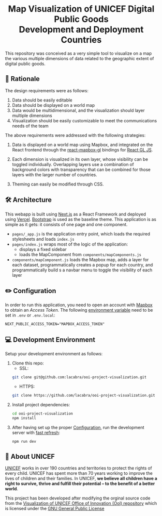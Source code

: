 <h1 align="center">Map Visualization of UNICEF Digital Public Goods <br/> Development and Deployment Countries</h1>

This repository was conceived as a very simple tool to visualize on a map the various multiple dimensions of data related to the geographic extent of digital public goods. 

## 🤔 Rationale

The design requirements were as follows:

1. Data should be easily editable
2. Data should be displayed on a world map
3. Data would be multidimensional, and the visualization should layer multiple dimensions
4. Visualization should be easily customizable to meet the communications needs of the team

The above requirements were addressed with the following strategies:

1. Data is displayed on a world map using Mapbox, and integrated on the React frontend through the [react-mapbox-gl](https://www.npmjs.com/package/react-mapbox-gl) bindings for [React GL JS](https://docs.mapbox.com/mapbox-gl-js/api/).

2. Each dimension is visualized in its own layer, whose visibility can be toggled individually. Overlapping layers use a combination of background colors with transparency that can be combined for those layers with the larger number of countries.

3. Theming can easily be modified through CSS.

## 🛠 Architecture

This webapp is built using [Next.js](https://nextjs.org/) as a React Framework and deployed using [Vercel](https://vercel.com/). [Bootstrap](https://getbootstrap.com/) is used as the baseline theme. This application is as simple as it gets: it consists of one page and one component.

* `pages/_app.js` is the application entry point, which loads the required stylesheets and loads `index.js`
* `pages/index.js` wraps most of the logic of the application:
    - displays a fixed sidebar 
    - loads the MapComponent from `components/mapComponents.js`
* `components/mapComponent.js` loads the Mapbox map, adds a layer for each dataset, programmatically creates a popup for each country, and programmatically build s a navbar menu to toggle the visibility of each layer

## ✏️ Configuration

In order to run this application, you need to open an account with [Mapbox](https://www.mapbox.com/) to obtain an *Access Token*. The following [environment variable](https://nextjs.org/docs/basic-features/environment-variables) need to be set in `.env` or `.env.local`:
```
NEXT_PUBLIC_ACCESS_TOKEN="MAPBOX_ACCESS_TOKEN"
```

## 💻 Development Environment

Setup your development environment as follows:

1. Clone this repo:
    - SSL:
    ```bash
    git clone git@github.com:lacabra/ooi-project-visualization.git
    ```
    - HTTPS:
    ```bash
    git clone https://github.com/lacabra/ooi-project-visualization.git
    ```
2. Install project dependencies:
    ```bash
    cd ooi-project-visualization
    npm install
    ```
3. After having set up the proper [Configuration](#%EF%B8%8F-configuration), run the development server with [fast refresh](https://nextjs.org/docs/basic-features/fast-refresh):
    ```bash
    npm run dev
    ```

## 💙 About UNICEF

[UNICEF](https://www.unicef.org/) works in over 190 countries and territories to protect the rights of every child. UNICEF has spent more than 70 years working to improve the lives of children and their families. In UNICEF, **we believe all children have a right to survive, thrive and fulfill their potential – to the benefit of a better world**.

This project has been developed after modifying the orginal source code from the [Visualization of UNICEF Office of Innovation (OoI) repository](https://github.com/lacabra/ooi-project-visualization) which is licensed under the [GNU General Public License](LICENSE)


